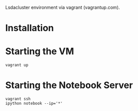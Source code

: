 Lsdacluster environment via vagrant (vagrantup.com).

Installation
============

Starting the VM
===============

```shell
vagrant up
```

Starting the Notebook Server
============================

```shell
vagrant ssh
ipython notebook --ip='*'
```
